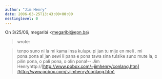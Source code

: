 ```yaml
---
author: "Jim Henry"
date: 2006-03-25T13:43:00+00:00
nestinglevel: 0
---
```

On 3/25/06, megaribi <[megaribi@epn.ba](mailto://megaribi@epn.ba)\
> wrote:

> tenpo suno ni la mi kama insa kulupu pi jan tu mije en meli . mi pona.pona a! jan sewi li pana e pona tawa sina tu!sike suno mute la, o pilin pona, o pali pona, o olin pona!--
Jim Henryhttp://[http://www.pobox.com/~jimhenry/conlang.htm](http://www.pobox.com/~jimhenry/conlang.htm)